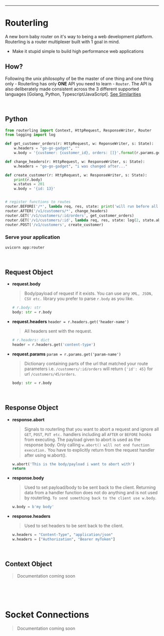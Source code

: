 **********
# Routerling

A new born baby router on it's way to being a web development platform. Routerling is a router
multiplexer built with 1 goal in mind.

- Make it stupid simple to build high performance web applications


## How?
Following the unix philosophy of be the master of one thing and one thing only - Routerling has only **ONE** API you need to learn - `Router`. The API is also deliberately made
consistent across the 3 different supported languages [Golang, Python, Typescript/JavaScript].
[See Similarities](#similarities)

&nbsp;

## Python

```py
from routerling import Context, HttpRequest, ResponseWriter, Router
from logging import log

def get_customer_orders(r: HttpRequest, w: ReponseWriter, s: State):
    w.headers = "go-go-gadget", ""
    w.body = '{customer: {customer_id}, orders: []}'.format(r.params.get('id'))

def change_headers(r: HttpRequest, w: ResponseWriter, s: State):
    w.headers = "go-go-gadget", "i was changed after..."

def create_customer(r: HttpRequest, w: ResponseWriter, s: State):
    print(r.body)
    w.status = 201
    w.body = '{id: 13}'


# register functions to routes
router.BEFORE('/*', lambda req, res, state: print('will run before all routes are handled'))
router.AFTER('/v1/customers/*', change_headers)
router.GET('/v1/customers/:id/orders', get_customer_orders)
router.GET('/v1/customers/:id', lambda req, res, state: log(2, state.abcxyz_variable))
router.POST('/v1/customers', create_customer)
```

### Serve your application
```sh
uvicorn app:router
```


&nbsp;


## Request Object

- **request.body**
    > Body/payload of request if it exists. You can use any `XML, JSON, CSV etc.` library you prefer
    > to parse `r.body` as you like.
    ```py
    # r.body: str
    body: str = r.body
    ```

- **request.headers** `header = r.headers.get('header-name')`
    > All headers sent with the request.
    ```py
    # r.headers: dict
    header = r.headers.get('content-type')
    ```

- **request.params** `param = r.params.get('param-name')`
    > Dictionary containing parts of the url that matched your route parameters i.e. `/customers/:id/orders` will
    > return `{'id': 45}` for url `/customers/45/orders`.
    ```py
    body: str = r.body
    ```

&nbsp;

## Response Object

- **response.abort**
    > Signals to routerling that you want to abort a request and ignore all `GET`, `POST`, `PUT etc.` handlers including all
    > `AFTER` or `BEFORE` hooks from executing. The payload given to abort is used as the response body.
    > Only calling `w.abort() will not end function execution.` You have to explicitly return from the request handler after using w.abort().

    ```py
    w.abort('This is the body/payload i want to abort with')
    return
    ```

- **response.body**
    > Used to set payload/body to be sent back to the client. Returning data from a handler function does not do
    > anything and is not used by routerling. `To send something back to the client use w.body`.

    ```py
    w.body = b'my body'
    ```

- **response.headers**
    > Used to set headers to be sent back to the client.

    ```py
    w.headers = "Content-Type", "application/json"
    w.headers = ["Authorization", "Bearer myToken"]
    ```

&nbsp;

## Context Object

> Documentation coming soon


&nbsp;

&nbsp;

# Socket Connections

> Documentation coming soon
